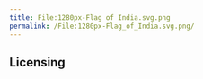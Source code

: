 ```yaml
---
title: File:1280px-Flag of India.svg.png
permalink: /File:1280px-Flag_of_India.svg.png/
---
```


## Licensing